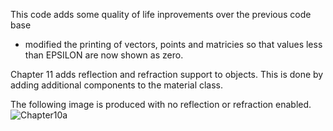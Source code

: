 This code adds some quality of life inprovements over the previous code
base
* modified the printing of vectors, points and matricies so that values 
less than EPSILON are now shown as zero.

Chapter 11 adds reflection and refraction support to objects.  This is 
done by adding additional components to the material class.

The following image is produced with no reflection or refraction enabled.
![Chapter10a](Q:/Projects/RayTraceChallenge/images/chapter10a.png)